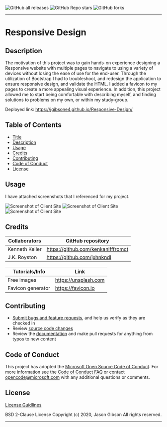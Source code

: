 ![GitHub all releases](https://img.shields.io/github/downloads/jgibsone4/jgibsone4.github.io/total?style=flat-square)
![GitHub Repo stars](https://img.shields.io/github/stars/jgibsone4/jgibsone4.github.io?style=flat-square)
![GitHub forks](https://img.shields.io/github/forks/jgibsone4/jgibsone4.github.io?style=social)

---

# Responsive Design


## Description 

The motivation of this project was to gain hands-on experience designing a Responsive website with multiple pages to navigate to using a variety of devices without losing the ease of use for the end-user.  Through the utilization of Bootstrap I had to troubleshoot, and redesign the application to ensure responsive design, and validate the HTML.  I added a favicon to my pages to create a more appealing visual experience. In addition, this project allowed me to start being comfortable with describing myself, and finding solutions to problems on my own, or within my study-group.


Deployed link:
https://jgibsone4.github.io/Responsive-Design/


## Table of Contents

* [Title](#responsive-design)
* [Description](#description)
* [Usage](#usage)
* [Credits](#credits)
* [Contributing](#contributing)
* [Code of Conduct](#code-of-conduct)
* [License](#license)


## Usage 

I have attached screenshots that I referenced for my project.

![Screenshot of Client Site](https://github.com/jgibsone4/jgibsone4-urhw2/blob/main/Assets/768-contact.png)
![Screenshot of Client Site](https://github.com/jgibsone4/jgibsone4-urhw2/blob/main/Assets/992-index.png)
![Screenshot of Client Site](https://github.com/jgibsone4/jgibsone4-urhw2/blob/main/Assets/992-portfolio.png)



## Credits

Collaborators                                   | GitHub repository
------------                                    | -------------
Kenneth Keller                                  | https://github.com/kenkanifffromct
J.K. Royston                                    | https://github.com/jxhnkndl


Tutorials/Info                                  | Link
------------                                    | -------------
Free images                                     | https://unsplash.com 
Favicon generator                               | https://favicon.io


## Contributing

* [Submit bugs and feature requests](https://github.com/jgibsone4/Responsive-Design/issues), and help us verify as they are checked in
* Review [source code changes](https://github.com/jgibsone4/Responsive-Design/pulls)
* Review the [documentation](https://github.com/jgibsone4/Responsive-Design) and make pull requests for anything from typos to new content


## Code of Conduct

This project has adopted the [Microsoft Open Source Code of Conduct](https://opensource.microsoft.com/codeofconduct/). For more information see the [Code of Conduct FAQ](https://opensource.microsoft.com/codeofconduct/faq/) or contact [opencode@microsoft.com](mailto:opencode@microsoft.com) with any additional questions or comments.


## License

[License Guidlines](/License.txt)

BSD 2-Clause License
Copyright (c) 2020, Jason Gibson
All rights reserved.

---

